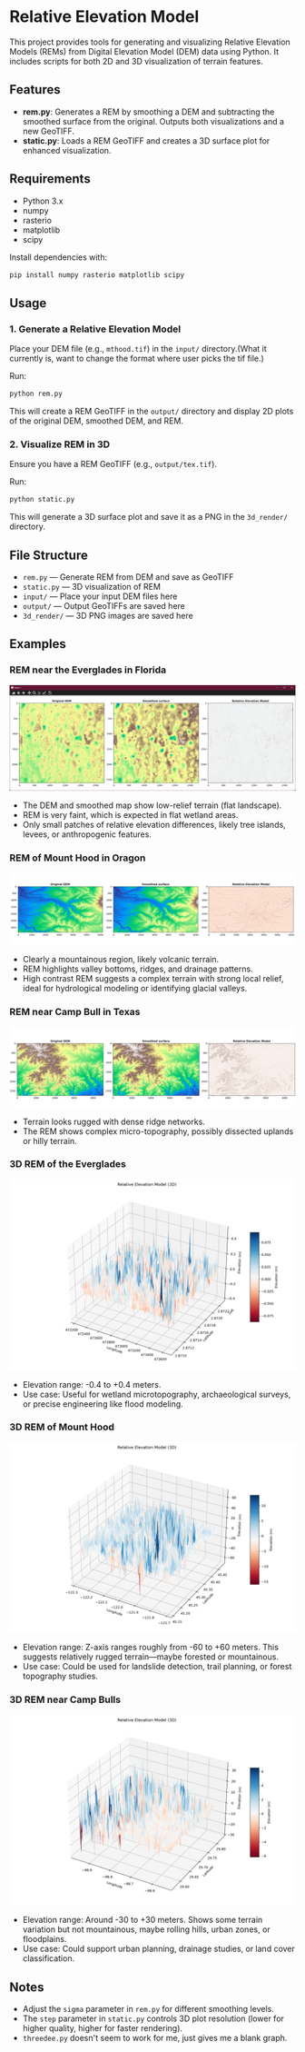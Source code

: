 # Relative Elevation Model

This project provides tools for generating and visualizing Relative Elevation Models (REMs) from Digital Elevation Model (DEM) data using Python. It includes scripts for both 2D and 3D visualization of terrain features.

## Features

- **rem.py**: Generates a REM by smoothing a DEM and subtracting the smoothed surface from the original. Outputs both visualizations and a new GeoTIFF.
- **static.py**: Loads a REM GeoTIFF and creates a 3D surface plot for enhanced visualization.

## Requirements

- Python 3.x
- numpy
- rasterio
- matplotlib
- scipy

Install dependencies with:

```bash
pip install numpy rasterio matplotlib scipy
```

## Usage

### 1. Generate a Relative Elevation Model

Place your DEM file (e.g., `mthood.tif`) in the `input/` directory.(What it currently is, want to change the format where user picks the tif file.)

Run:

```bash
python rem.py
```

This will create a REM GeoTIFF in the `output/` directory and display 2D plots of the original DEM, smoothed DEM, and REM.

### 2. Visualize REM in 3D

Ensure you have a REM GeoTIFF (e.g., `output/tex.tif`).

Run:

```bash
python static.py
```

This will generate a 3D surface plot and save it as a PNG in the `3d_render/` directory.

## File Structure

- `rem.py` — Generate REM from DEM and save as GeoTIFF
- `static.py` — 3D visualization of REM
- `input/` — Place your input DEM files here
- `output/` — Output GeoTIFFs are saved here
- `3d_render/` — 3D PNG images are saved here

## Examples

### REM near the Everglades in Florida
![Screenshot of REM of the everglades](screenshots/ss_everglades.png)
- The DEM and smoothed map show low-relief terrain (flat landscape).
- REM is very faint, which is expected in flat wetland areas.
- Only small patches of relative elevation differences, likely tree islands, levees, or anthropogenic features.

### REM of Mount Hood in Oragon 
![Screenshot of REM of Mount Hood area](screenshots/ss_mthood.png)
- Clearly a mountainous region, likely volcanic terrain.
- REM highlights valley bottoms, ridges, and drainage patterns.
- High contrast REM suggests a complex terrain with strong local relief, ideal for hydrological modeling or identifying glacial valleys.

### REM near Camp Bull in Texas
![Screenshot of Texas near camp bulls](screenshots/ss_cbulls.png)
- Terrain looks rugged with dense ridge networks.
- The REM shows complex micro-topography, possibly dissected uplands or hilly terrain.

### 3D REM of the Everglades
![3d REM near the everglades](3d_render/rem_3d_static_plot.png)
- Elevation range: -0.4 to +0.4 meters.
- Use case: Useful for wetland microtopography, archaeological surveys, or precise engineering like flood modeling.

### 3D REM of Mount Hood
![3d REM of mount hood](3d_render/hood.png)
- Elevation range: Z-axis ranges roughly from -60 to +60 meters. This suggests relatively rugged terrain—maybe forested or mountainous.
- Use case: Could be used for landslide detection, trail planning, or forest topography studies.

### 3D REM near Camp Bulls
![3d REM near camp bulls](3d_render/tex.png)
- Elevation range: Around -30 to +30 meters. Shows some terrain variation but not mountainous, maybe rolling hills, urban zones, or floodplains.
- Use case: Could support urban planning, drainage studies, or land cover classification.


## Notes

- Adjust the `sigma` parameter in `rem.py` for different smoothing levels.
- The `step` parameter in `static.py` controls 3D plot resolution (lower for higher quality, higher for faster rendering).
- `threedee.py` doesn't seem to work for me, just gives me a blank graph. 

